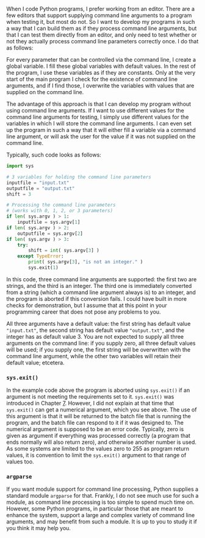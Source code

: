 When I code Python programs, I prefer working from an editor. There are
a few editors that support supplying command line arguments to a program
when testing it, but most do not. So I want to develop my programs in
such a way that I can build them as if they process command line
arguments, but that I can test them directly from an editor, and only
need to test whether or not they actually process command line
parameters correctly once. I do that as follows:

For every parameter that can be controlled via the command line, I
create a global variable. I fill these global variables with default
values. In the rest of the program, I use these variables as if they are
constants. Only at the very start of the main program I check for the
existence of command line arguments, and if I find those, I overwrite
the variables with values that are supplied on the command line.

The advantage of this approach is that I can develop my program without
using command line arguments. If I want to use different values for the
command line arguments for testing, I simply use different values for
the variables in which I will store the command line arguments. I can
even set up the program in such a way that it will either fill a
variable via a command line argument, or will ask the user for the value
if it was not supplied on the command line.

Typically, such code looks as follows:

```python
import sys

# 3 variables for holding the command line parameters
inputfile = "input.txt"
outputfile = "output.txt"
shift = 3

# Processing the command line parameters 
# (works with 0, 1, 2, or 3 parameters)
if len( sys.argv ) > 1:
    inputfile = sys.argv[1]
if len( sys.argv ) > 2:
    outputfile = sys.argv[2]
if len( sys.argv ) > 3:
    try:
        shift = int( sys.argv[3] )
    except TypeError:
        print( sys.argv[3], "is not an integer." )
        sys.exit(1)
```

In this code, three command line arguments are supported: the first two
are strings, and the third is an integer. The third one is immediately
converted from a string (which a command line argument always is) to an
integer, and the program is aborted if this conversion fails. I could
have built in more checks for demonstration, but I assume that at this
point in your programming career that does not pose any problems to you.

All three arguments have a default value: the first string has default
value `"input.txt"`, the second string has default value `"output.txt"`,
and the integer has as default value 3. You are not expected to supply
all three arguments on the command line: if you supply zero, all three
default values will be used; if you supply one, the first string will be
overwritten with the command line argument, while the other two
variables will retain their default value; etcetera.

### `sys.exit()`

In the example code above the program is aborted using `sys.exit()` if
an argument is not meeting the requirements set to it. `sys.exit()` was
introduced in Chapter
<a href="#ch:conditions" data-reference-type="ref" data-reference="ch:conditions">7</a>.
However, I did not explain at that time that `sys.exit()` can get a
numerical argument, which you see above. The use of this argument is
that it will be returned to the batch file that is running the program,
and the batch file can respond to it if it was designed to. The
numerical argument is supposed to be an error code. Typically, zero is
given as argument if everything was processed correctly (a program that
ends normally will also return zero), and otherwise another number is
used. As some systems are limited to the values zero to 255 as program
return values, it is convention to limit the `sys.exit()` argument to
that range of values too.

### `argparse`

If you want module support for command line processing, Python supplies
a standard module `argparse` for that. Frankly, I do not see much use
for such a module, as command line processing is too simple to spend
much time on. However, some Python programs, in particular those that
are meant to enhance the system, support a large and complex variety of
command line arguments, and may benefit from such a module. It is up to
you to study it if you think it may help you.
